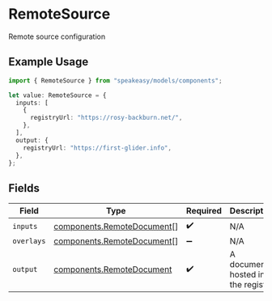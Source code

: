 # RemoteSource

Remote source configuration

## Example Usage

```typescript
import { RemoteSource } from "speakeasy/models/components";

let value: RemoteSource = {
  inputs: [
    {
      registryUrl: "https://rosy-backburn.net/",
    },
  ],
  output: {
    registryUrl: "https://first-glider.info",
  },
};
```

## Fields

| Field                                                                    | Type                                                                     | Required                                                                 | Description                                                              |
| ------------------------------------------------------------------------ | ------------------------------------------------------------------------ | ------------------------------------------------------------------------ | ------------------------------------------------------------------------ |
| `inputs`                                                                 | [components.RemoteDocument](../../models/components/remotedocument.md)[] | :heavy_check_mark:                                                       | N/A                                                                      |
| `overlays`                                                               | [components.RemoteDocument](../../models/components/remotedocument.md)[] | :heavy_minus_sign:                                                       | N/A                                                                      |
| `output`                                                                 | [components.RemoteDocument](../../models/components/remotedocument.md)   | :heavy_check_mark:                                                       | A document hosted in the registry                                        |
